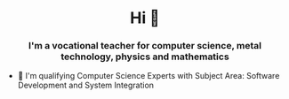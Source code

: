 <h1 align="center">Hi 👋</h1>
<h3 align="center">I'm a vocational teacher for computer science, metal technology, physics and mathematics</h3>

<!--
**ralfkalwa/ralfkalwa** is a ✨ _special_ ✨ repository because its `README.md` (this file) appears on your GitHub profile.
- 🌱 I’m currently learning ...
- 👯 I’m looking to collaborate on ...
- 🤔 I’m looking for help with ...
- 😄 Pronouns: ...
- ⚡ Fun fact: ...
- 💬 Ask me about ...
- 📫 How to reach me: ...

-->

- 🔭 I'm qualifying Computer Science Experts with Subject Area: Software Development and System Integration




